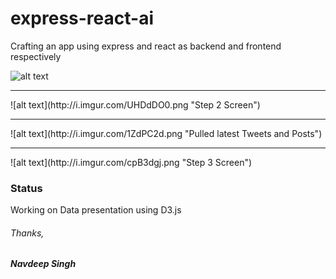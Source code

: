 # express-react-ai
Crafting an app using express and react as backend and frontend respectively

![alt text](http://i.imgur.com/2HCHi1W.png "Step 1 Screen")
<hr>
![alt text](http://i.imgur.com/UHDdDO0.png "Step 2 Screen")
<hr>
![alt text](http://i.imgur.com/1ZdPC2d.png "Pulled latest Tweets and Posts")
<hr>
![alt text](http://i.imgur.com/cpB3dgj.png "Step 3 Screen")


### Status
Working on Data presentation using D3.js

###### Thanks, ######
__*Navdeep Singh*__


